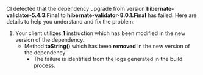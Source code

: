 CI detected that the dependency upgrade from version **hibernate-validator-5.4.3.Final** to **hibernate-validator-8.0.1.Final** has failed. Here are details to help you understand and fix the problem:
1. Your client utilizes **1** instruction which has been modified in the new version of the dependency.
   * <summary>Method <b>toString()</b> which has been <b>removed</b> in the new version of the dependency</summary>
            
        *  <summary>The failure is identified from the logs generated in the build process. </summary>
          
            


